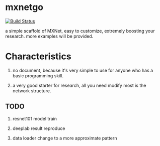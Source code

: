 # mxnetgo

[![Build Status](https://travis-ci.org/dongzhuoyao/mxnetgo.svg?branch=master?branch=master)](hhttps://travis-ci.org/dongzhuoyao/mxnetgo)

a  simple scaffold of MXNet, easy to customize, extremely boosting your research. more examples will be provided.

# Characteristics

1. no document, because it's very simple to use for anyone who has a basic programming skill.

2. a very good starter for research, all you need modify most is the network structure.

## TODO

1. resnet101 model train

2. deeplab result reproduce

3. data loader change to a more approximate pattern



